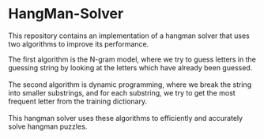 # HangMan-Solver

This repository contains an implementation of a hangman solver that uses two algorithms to improve its performance. 

The first algorithm is the N-gram model, where we try to guess letters in the guessing string by looking at the letters which have already been guessed. <br />  <br /> 
The second algorithm is dynamic programming, where we break the string into smaller substrings, and for each substring, we try to get the most frequent letter from the training dictionary. <br />   <br /> 
This hangman solver uses these algorithms to efficiently and accurately solve hangman puzzles.
